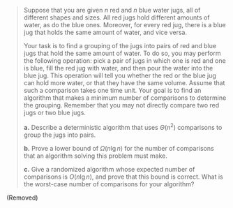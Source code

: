> Suppose that you are given $n$ red and $n$ blue water jugs, all of different shapes and sizes. All red jugs hold different amounts of water, as do the blue ones. Moreover, for every red jug, there is a blue jug that holds the same amount of water, and vice versa.
>
> Your task is to find a grouping of the jugs into pairs of red and blue jugs that hold the same amount of water. To do so, you may perform the following operation: pick a pair of jugs in which one is red and one is blue, fill the red jug with water, and then pour the water into the blue jug. This operation will tell you whether the red or the blue jug can hold more water, or that they have the same volume. Assume that such a comparison takes one time unit. Your goal is to find an algorithm that makes a minimum number of comparisons to determine the grouping. Remember that you may not directly compare two red jugs or two blue jugs.
>
> **a.** Describe a deterministic algorithm that uses $\Theta(n^2)$ comparisons to group the jugs into pairs.
>
> **b.** Prove a lower bound of $\Omega(n\lg n)$ for the number of comparisons that an algorithm solving this problem must make.
>
> **c.** Give a randomized algorithm whose expected number of comparisons is $O(n\lg n)$, and prove that this bound is correct. What is the worst-case number of comparisons for your algorithm?

(Removed)
